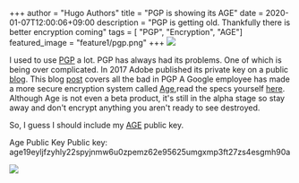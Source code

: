 +++
author = "Hugo Authors"
title = "PGP is showing its AGE"
date = 2020-01-07T12:00:06+09:00
description = "PGP is getting old. Thankfully there is better encryption coming"
tags = [
    "PGP",
    "Encryption",
    "AGE"]
featured_image = "feature1/pgp.png"
+++
![](https://res.cloudinary.com/paulportfolio/image/upload/c_fit,q_auto,f_auto,dpr_auto/v1576355462/cdn/matrix.jpg)

I used to use [PGP](https://en.wikipedia.org/wiki/Pretty_Good_Privacy) a lot. 
PGP has always had its problems. One of which is being over complicated. In 2017 Adobe published its private key on a public [blog](https://arstechnica.com/information-technology/2017/09/in-spectacular-fail-adobe-security-team-posts-private-pgp-key-on-blog/). This blog [post](https://latacora.micro.blog/2019/07/16/the-pgp-problem.html) covers all the bad in PGP
A Google employee has made a more secure encryption system called [Age](https://github.com/FiloSottile/age),read the specs yourself [here](http://bit.ly/2t225DS). 
Although Age is not even a beta product, it's still in the alpha stage so stay away and don't encrypt anything you aren't ready to see destroyed.


So, I guess I should include my [AGE](https://github.com/FiloSottile/age) public key.

Age Public Key
Public key: age19eyljfzyhly22spyjnmw6u0zpemz62e95625umgxmp3ft27zs4esgmh90a

![](https://res.cloudinary.com/paulportfolio/image/upload/c_fit,q_auto,f_auto,dpr_auto/v1575916808/Signature/Paul-Applegate-blog-maybe-last.png)
